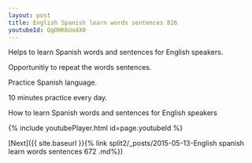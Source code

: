 ```yaml
---
layout: post
title: English Spanish learn words sentences 826 
youtubeId: QgOHK6Uo4X0
---
```

 
 
Helps to learn Spanish words and sentences for English speakers.

Opportunitiy to repeat the words sentences. 

Practice Spanish language. 
 
10 minutes practice every day. 
 
How to learn Spanish words and sentences for English speakers 
 
{% include youtubePlayer.html id=page.youtubeId %}
 
 
[Next]({{ site.baseurl }}{% link  split2/_posts/2015-05-13-English spanish learn words sentences 672 .md%})
 
